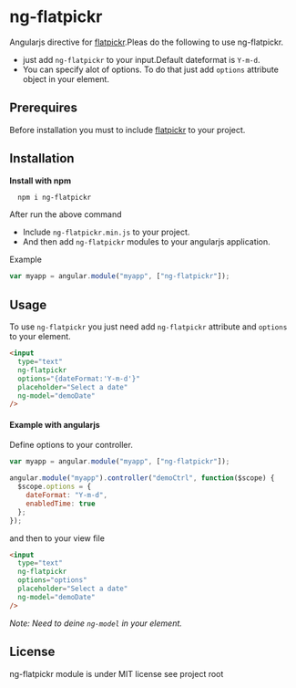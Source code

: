<!-- Headings-->

# ng-flatpickr

Angularjs directive for [flatpickr](https://flatpickr.js.org/).Pleas do the following to use ng-flatpickr.

- just add `ng-flatpickr` to your input.Default dateformat is `Y-m-d`.
- You can specify alot of options. To do that just add `options` attribute object in your element.

## Prerequires

Before installation you must to include [flatpickr](https://flatpickr.js.org/) to your project.

## Installation

**Install with npm**

```bash
  npm i ng-flatpickr
```

After run the above command

- Include `ng-flatpickr.min.js` to your project.
- And then add `ng-flatpickr` modules to your angularjs application.

Example

```javascript
var myapp = angular.module("myapp", ["ng-flatpickr"]);
```

## Usage

To use `ng-flatpickr` you just need add `ng-flatpickr` attribute and `options` to your element.

```html
<input
  type="text"
  ng-flatpickr
  options="{dateFormat:'Y-m-d'}"
  placeholder="Select a date"
  ng-model="demoDate"
/>
```

#### Example with angularjs

Define options to your controller.

```javascript
var myapp = angular.module("myapp", ["ng-flatpickr"]);

angular.module("myapp").controller("demoCtrl", function($scope) {
  $scope.options = {
    dateFormat: "Y-m-d",
    enabledTime: true
  };
});
```

and then to your view file

```html
<input
  type="text"
  ng-flatpickr
  options="options"
  placeholder="Select a date"
  ng-model="demoDate"
/>
```

_Note: Need to deine `ng-model` in your element._

## License

ng-flatpickr module is under MIT license see project root
